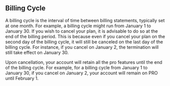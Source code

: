 ## Billing Cycle

A billing cycle is the interval of time between billing statements, typically set at one month. For example, a billing cycle might run from January 1 to January 30. If you wish to cancel your plan, it is advisable to do so at the end of the billing period. This is because even if you cancel your plan on the second day of the billing cycle, it will still be canceled on the last day of the billing cycle. For instance, if you cancel on January 2, the termination will still take effect on January 30.

Upon cancellation, your account will retain all the pro features until the end of the billing cycle. For example, for a billing cycle from January 1 to January 30, if you cancel on January 2, your account will remain on PRO until February 1.